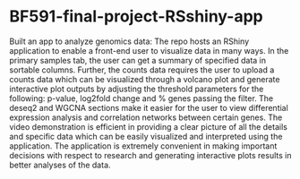 # BF591-final-project-RSshiny-app
Built an app to analyze genomics data: 
The repo hosts an RShiny application to enable a front-end user to visualize data in many ways. In the primary samples tab, the user can get a summary of specified data in sortable columns. Further, the counts data requires the user to upload a counts data which can be visualized through a volcano plot and generate interactive plot outputs by adjusting the threshold parameters for the following: p-value, log2fold change and % genes passing the filter. The deseq2 and WGCNA sections make it easier for the user to view differential expression analysis and correlation networks between certain genes. The video demonstration is efficient in providing a clear picture of all the details and specific data which can be easily visualized and interpreted using the application. The application is extremely convenient in making important decisions with respect to research and generating interactive plots results in better analyses of the data.
